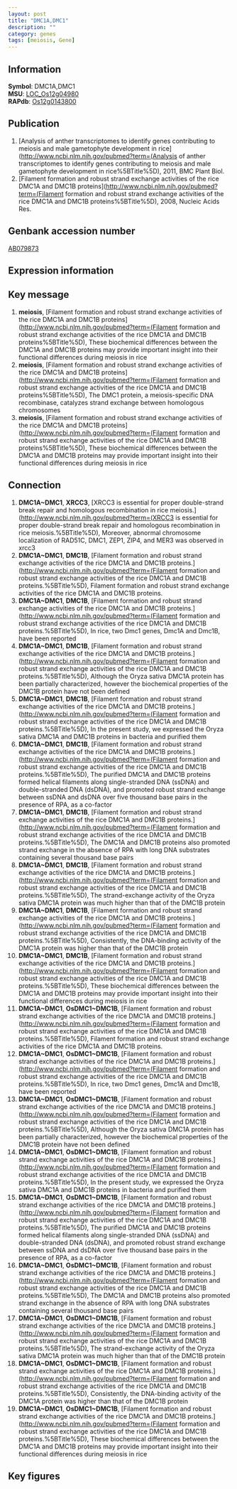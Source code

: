 ```yaml
---
layout: post
title: "DMC1A,DMC1"
description: ""
category: genes
tags: [meiosis, Gene]
---
```


## Information
__Symbol__: DMC1A,DMC1  
__MSU__: [LOC_Os12g04980](http://rice.plantbiology.msu.edu/cgi-bin/ORF_infopage.cgi?orf=LOC_Os12g04980)  
__RAPdb__: [Os12g0143800](http://rapdb.dna.affrc.go.jp/viewer/gbrowse_details/irgsp1?name=Os12g0143800)  

## Publication
1. [Analysis of anther transcriptomes to identify genes contributing to meiosis and male gametophyte development in rice](http://www.ncbi.nlm.nih.gov/pubmed?term=(Analysis of anther transcriptomes to identify genes contributing to meiosis and male gametophyte development in rice%5BTitle%5D), 2011, BMC Plant Biol.
2. [Filament formation and robust strand exchange activities of the rice DMC1A and DMC1B proteins](http://www.ncbi.nlm.nih.gov/pubmed?term=(Filament formation and robust strand exchange activities of the rice DMC1A and DMC1B proteins%5BTitle%5D), 2008, Nucleic Acids Res.

## Genbank accession number
[AB079873](http://www.ncbi.nlm.nih.gov/nuccore/AB079873)

## Expression information

## Key message
1. __meiosis__, [Filament formation and robust strand exchange activities of the rice DMC1A and DMC1B proteins](http://www.ncbi.nlm.nih.gov/pubmed?term=(Filament formation and robust strand exchange activities of the rice DMC1A and DMC1B proteins%5BTitle%5D),  These biochemical differences between the DMC1A and DMC1B proteins may provide important insight into their functional differences during meiosis in rice
2. __meiosis__, [Filament formation and robust strand exchange activities of the rice DMC1A and DMC1B proteins](http://www.ncbi.nlm.nih.gov/pubmed?term=(Filament formation and robust strand exchange activities of the rice DMC1A and DMC1B proteins%5BTitle%5D), The DMC1 protein, a meiosis-specific DNA recombinase, catalyzes strand exchange between homologous chromosomes
3. __meiosis__, [Filament formation and robust strand exchange activities of the rice DMC1A and DMC1B proteins](http://www.ncbi.nlm.nih.gov/pubmed?term=(Filament formation and robust strand exchange activities of the rice DMC1A and DMC1B proteins%5BTitle%5D),  These biochemical differences between the DMC1A and DMC1B proteins may provide important insight into their functional differences during meiosis in rice

## Connection
1. __DMC1A~DMC1__, __XRCC3__, [XRCC3 is essential for proper double-strand break repair and homologous recombination in rice meiosis.](http://www.ncbi.nlm.nih.gov/pubmed?term=(XRCC3 is essential for proper double-strand break repair and homologous recombination in rice meiosis.%5BTitle%5D),  Moreover, abnormal chromosome localization of RAD51C, DMC1, ZEP1, ZIP4, and MER3 was observed in xrcc3
2. __DMC1A~DMC1__, __DMC1B__, [Filament formation and robust strand exchange activities of the rice DMC1A and DMC1B proteins.](http://www.ncbi.nlm.nih.gov/pubmed?term=(Filament formation and robust strand exchange activities of the rice DMC1A and DMC1B proteins.%5BTitle%5D), Filament formation and robust strand exchange activities of the rice DMC1A and DMC1B proteins.
3. __DMC1A~DMC1__, __DMC1B__, [Filament formation and robust strand exchange activities of the rice DMC1A and DMC1B proteins.](http://www.ncbi.nlm.nih.gov/pubmed?term=(Filament formation and robust strand exchange activities of the rice DMC1A and DMC1B proteins.%5BTitle%5D),  In rice, two Dmc1 genes, Dmc1A and Dmc1B, have been reported
4. __DMC1A~DMC1__, __DMC1B__, [Filament formation and robust strand exchange activities of the rice DMC1A and DMC1B proteins.](http://www.ncbi.nlm.nih.gov/pubmed?term=(Filament formation and robust strand exchange activities of the rice DMC1A and DMC1B proteins.%5BTitle%5D),  Although the Oryza sativa DMC1A protein has been partially characterized, however the biochemical properties of the DMC1B protein have not been defined
5. __DMC1A~DMC1__, __DMC1B__, [Filament formation and robust strand exchange activities of the rice DMC1A and DMC1B proteins.](http://www.ncbi.nlm.nih.gov/pubmed?term=(Filament formation and robust strand exchange activities of the rice DMC1A and DMC1B proteins.%5BTitle%5D),  In the present study, we expressed the Oryza sativa DMC1A and DMC1B proteins in bacteria and purified them
6. __DMC1A~DMC1__, __DMC1B__, [Filament formation and robust strand exchange activities of the rice DMC1A and DMC1B proteins.](http://www.ncbi.nlm.nih.gov/pubmed?term=(Filament formation and robust strand exchange activities of the rice DMC1A and DMC1B proteins.%5BTitle%5D),  The purified DMC1A and DMC1B proteins formed helical filaments along single-stranded DNA (ssDNA) and double-stranded DNA (dsDNA), and promoted robust strand exchange between ssDNA and dsDNA over five thousand base pairs in the presence of RPA, as a co-factor
7. __DMC1A~DMC1__, __DMC1B__, [Filament formation and robust strand exchange activities of the rice DMC1A and DMC1B proteins.](http://www.ncbi.nlm.nih.gov/pubmed?term=(Filament formation and robust strand exchange activities of the rice DMC1A and DMC1B proteins.%5BTitle%5D),  The DMC1A and DMC1B proteins also promoted strand exchange in the absence of RPA with long DNA substrates containing several thousand base pairs
8. __DMC1A~DMC1__, __DMC1B__, [Filament formation and robust strand exchange activities of the rice DMC1A and DMC1B proteins.](http://www.ncbi.nlm.nih.gov/pubmed?term=(Filament formation and robust strand exchange activities of the rice DMC1A and DMC1B proteins.%5BTitle%5D),  The strand-exchange activity of the Oryza sativa DMC1A protein was much higher than that of the DMC1B protein
9. __DMC1A~DMC1__, __DMC1B__, [Filament formation and robust strand exchange activities of the rice DMC1A and DMC1B proteins.](http://www.ncbi.nlm.nih.gov/pubmed?term=(Filament formation and robust strand exchange activities of the rice DMC1A and DMC1B proteins.%5BTitle%5D),  Consistently, the DNA-binding activity of the DMC1A protein was higher than that of the DMC1B protein
10. __DMC1A~DMC1__, __DMC1B__, [Filament formation and robust strand exchange activities of the rice DMC1A and DMC1B proteins.](http://www.ncbi.nlm.nih.gov/pubmed?term=(Filament formation and robust strand exchange activities of the rice DMC1A and DMC1B proteins.%5BTitle%5D),  These biochemical differences between the DMC1A and DMC1B proteins may provide important insight into their functional differences during meiosis in rice
11. __DMC1A~DMC1__, __OsDMC1~DMC1B__, [Filament formation and robust strand exchange activities of the rice DMC1A and DMC1B proteins.](http://www.ncbi.nlm.nih.gov/pubmed?term=(Filament formation and robust strand exchange activities of the rice DMC1A and DMC1B proteins.%5BTitle%5D), Filament formation and robust strand exchange activities of the rice DMC1A and DMC1B proteins.
12. __DMC1A~DMC1__, __OsDMC1~DMC1B__, [Filament formation and robust strand exchange activities of the rice DMC1A and DMC1B proteins.](http://www.ncbi.nlm.nih.gov/pubmed?term=(Filament formation and robust strand exchange activities of the rice DMC1A and DMC1B proteins.%5BTitle%5D),  In rice, two Dmc1 genes, Dmc1A and Dmc1B, have been reported
13. __DMC1A~DMC1__, __OsDMC1~DMC1B__, [Filament formation and robust strand exchange activities of the rice DMC1A and DMC1B proteins.](http://www.ncbi.nlm.nih.gov/pubmed?term=(Filament formation and robust strand exchange activities of the rice DMC1A and DMC1B proteins.%5BTitle%5D),  Although the Oryza sativa DMC1A protein has been partially characterized, however the biochemical properties of the DMC1B protein have not been defined
14. __DMC1A~DMC1__, __OsDMC1~DMC1B__, [Filament formation and robust strand exchange activities of the rice DMC1A and DMC1B proteins.](http://www.ncbi.nlm.nih.gov/pubmed?term=(Filament formation and robust strand exchange activities of the rice DMC1A and DMC1B proteins.%5BTitle%5D),  In the present study, we expressed the Oryza sativa DMC1A and DMC1B proteins in bacteria and purified them
15. __DMC1A~DMC1__, __OsDMC1~DMC1B__, [Filament formation and robust strand exchange activities of the rice DMC1A and DMC1B proteins.](http://www.ncbi.nlm.nih.gov/pubmed?term=(Filament formation and robust strand exchange activities of the rice DMC1A and DMC1B proteins.%5BTitle%5D),  The purified DMC1A and DMC1B proteins formed helical filaments along single-stranded DNA (ssDNA) and double-stranded DNA (dsDNA), and promoted robust strand exchange between ssDNA and dsDNA over five thousand base pairs in the presence of RPA, as a co-factor
16. __DMC1A~DMC1__, __OsDMC1~DMC1B__, [Filament formation and robust strand exchange activities of the rice DMC1A and DMC1B proteins.](http://www.ncbi.nlm.nih.gov/pubmed?term=(Filament formation and robust strand exchange activities of the rice DMC1A and DMC1B proteins.%5BTitle%5D),  The DMC1A and DMC1B proteins also promoted strand exchange in the absence of RPA with long DNA substrates containing several thousand base pairs
17. __DMC1A~DMC1__, __OsDMC1~DMC1B__, [Filament formation and robust strand exchange activities of the rice DMC1A and DMC1B proteins.](http://www.ncbi.nlm.nih.gov/pubmed?term=(Filament formation and robust strand exchange activities of the rice DMC1A and DMC1B proteins.%5BTitle%5D),  The strand-exchange activity of the Oryza sativa DMC1A protein was much higher than that of the DMC1B protein
18. __DMC1A~DMC1__, __OsDMC1~DMC1B__, [Filament formation and robust strand exchange activities of the rice DMC1A and DMC1B proteins.](http://www.ncbi.nlm.nih.gov/pubmed?term=(Filament formation and robust strand exchange activities of the rice DMC1A and DMC1B proteins.%5BTitle%5D),  Consistently, the DNA-binding activity of the DMC1A protein was higher than that of the DMC1B protein
19. __DMC1A~DMC1__, __OsDMC1~DMC1B__, [Filament formation and robust strand exchange activities of the rice DMC1A and DMC1B proteins.](http://www.ncbi.nlm.nih.gov/pubmed?term=(Filament formation and robust strand exchange activities of the rice DMC1A and DMC1B proteins.%5BTitle%5D),  These biochemical differences between the DMC1A and DMC1B proteins may provide important insight into their functional differences during meiosis in rice

## Key figures


